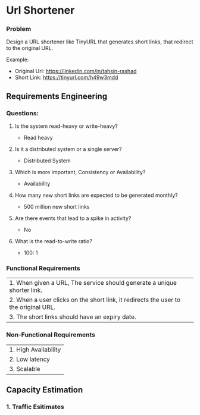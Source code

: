 # Url Shortener

### Problem 
Design a URL shortener like TinyURL that generates short links, that redirect to the original URL.

Example:
- Original Url: https://linkedin.com/in/tahsin-rashad
- Short Link: https://tinyurl.com/h49w3mdd

## Requirements Engineering

### Questions:

1. Is the system read-heavy or write-heavy?
    - Read heavy

2. Is it a distributed system or a single server?
    - Distributed System

3. Which is more important, Consistency or Availability?
    - Availability

4. How many new short links are expected to be generated monthly?
    - 500 million new short links

5. Are there events that lead to a spike in activity?
    - No

6. What is the read-to-write ratio?
    - 100: 1

### Functional Requirements

|      | 
| ----------- | 
| 1. When given a URL, The service should generate a unique shorter link.      | 
| 2. When a user clicks on the short link, it redirects the user to the original URL.   | 
| 3. The short links should have an expiry date.|

### Non-Functional Requirements

|      | 
| ----------- | 
| 1. High Availability   | 
| 2. Low latency | 
| 3. Scalable|

## Capacity Estimation

### 1. Traffic Esitimates




